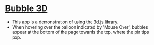 # [Bubble 3D]( https://ranibitwin.github.io/Bubble-3D/target="_blank")
- This app is a demonstration of using the [3d.js library](https://d3js.org/target="_blank").
- When hovering over the balloon indicated by 'Mouse Over', bubbles appear at the bottom of the page towards the top, where the pin tips pop.

